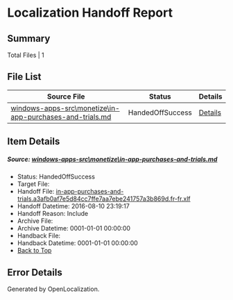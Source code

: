 # <a name='report-top'></a> Localization Handoff Report

## Summary
 Total Files | 1

## File List
 Source File | Status | Details 
 ----------- | ------ | ------- 
 [windows-apps-src\monetize\in-app-purchases-and-trials.md](https://github.com/Microsoft/windows-apps/blob/0b00f711e42ac40493bb3e94448ab6f9feb4bd3d/windows-apps-src/monetize/in-app-purchases-and-trials.md) | HandedOffSuccess | [Details](#7032cf1aa297db9fa48d7ac1378eca3e4a22834f4780)

## Item Details
##### <a name='7032cf1aa297db9fa48d7ac1378eca3e4a22834f4780'></a> Source: [windows-apps-src\monetize\in-app-purchases-and-trials.md](https://github.com/Microsoft/windows-apps/blob/0b00f711e42ac40493bb3e94448ab6f9feb4bd3d/windows-apps-src/monetize/in-app-purchases-and-trials.md)
* Status: HandedOffSuccess
* Target File: 
* Handoff File: [in-app-purchases-and-trials.a3afb0af7e5d84cc7ffe7aa7ebe241757a3b869d.fr-fr.xlf](https://github.com/Microsoft/WDG.handoff/blob/4d4b1a8c10f9218feacd45fe2c0cac172cbc0e5e/ol-handoff/Microsoft/windows-apps.fr-fr/master/in-app-purchases-and-trials.a3afb0af7e5d84cc7ffe7aa7ebe241757a3b869d.fr-fr.xlf)
* Handoff Datetime: 2016-08-10 23:19:17
* Handoff Reason: Include
* Archive File: 
* Archive Datetime: 0001-01-01 00:00:00
* Handback File: 
* Handback Datetime: 0001-01-01 00:00:00
* [Back to Top](#report-top)


## Error Details

Generated by OpenLocalization.
